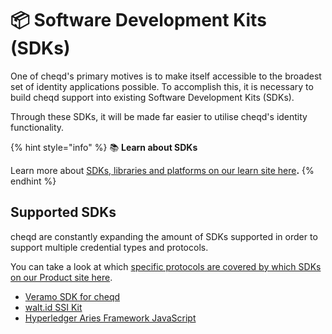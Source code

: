 # 📦 Software Development Kits (SDKs)

One of cheqd's primary motives is to make itself accessible to the broadest set of identity applications possible. To accomplish this, it is necessary to build cheqd support into existing Software Development Kits (SDKs).

Through these SDKs, it will be made far easier to utilise cheqd's identity functionality.

{% hint style="info" %}
:books: **Learn about SDKs**

Learn more about [SDKs, libraries and platforms on our learn site here](https://learn.cheqd.io/overview/introduction-to-decentralised-identity/what-is-a-verifiable-credential-vc/sdks-libraries-and-platforms)**.**
{% endhint %}

## Supported SDKs

cheqd are constantly expanding the amount of SDKs supported in order to support multiple credential types and protocols.

You can take a look at which [specific protocols are covered by which SDKs on our Product site here](https://product.cheqd.io/products/toolbox).

* [Veramo SDK for cheqd](veramo-sdk-for-cheqd/)
* [walt.id SSI Kit](https://docs.walt.id/v/ssikit/ecosystems/cheqd)
* [Hyperledger Aries Framework JavaScript](hyperledger-aries-framework-javascript.md)
